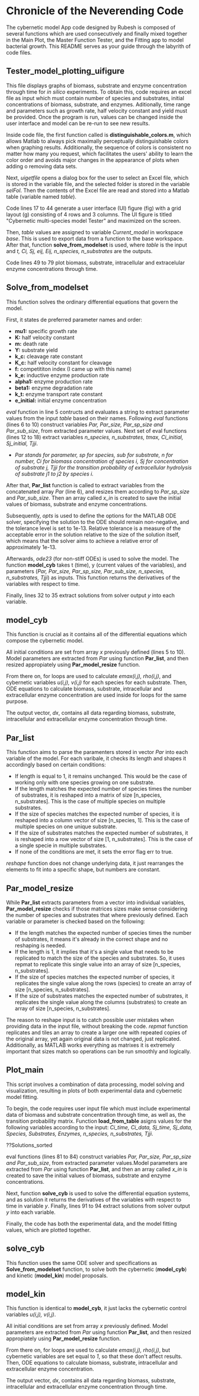 # Chronicle of the Neverending Code

The cybernetic model App code designed by Rubesh is composed of several functions which are used consecutively and finally mixed 
together in the Main Plot, the Master Function Tester, and the Fitting app to model bacterial growth. This README serves as your guide through the labyrith of code files. 

## Tester_model_plotting_uifigure
This file displays graphs of biomass, substrate and enzyme concentration through time for *in silico* experiments. To obtain this, code requires an excel file as input which must contain number of species and substrates, initial concentrations of biomass, substrate, and enzymes. Aditionally, time range and parameters such as growth rate, half velocity constant and yield must be provided. Once the program is run, values can be changed inside the user interface and model can be re-run to see new results. 

Inside code file, the first function called is **distinguishable_colors.m**, which allows Matlab to always pick maximally perceptually distinguishable colors when graphing results. Additionally, the sequence of colors is consistent no matter how many you request, which facilitates the users' ability to learn the color order and avoids major changes in the appearance of plots when adding o removing data sets.

Next, *uigetfile* opens a dialog box for the user to select an Excel file, which is stored in the variable file, and the selected folder is stored in the variable *selFol*. Then the contents of the Excel file are read and stored into a Matlab table (variable named *table*).

Code lines 17 to 44 generate a user interface (UI) figure (fig) with a grid layout (g) consisting of 4 rows and 3 columns. 
The UI figure is titled "Cybernetic multi-species model Tester" and maximized on the screen.

Then, *table* values are assigned to variable *Current_model* in workspace *base*. This is used to export data from a function to the 
base workspace. After that, function **solve_from_modelset** is used, where *table* is the input and *t, Ci, Sj, eij, Eij, n_species, n_substrates* are the outputs.

Code lines 49 to 79 plot biomass, substrate, intracellular and extracelular enzyme concentrations through time. 


## Solve_from_modelset
This function solves the ordinary differential equations that govern the model. 

First, it states de preferred parameter names and order: 
  * **mu1:** specific growth rate
  * **K:**  half velocity constant 
  * **m:** death rate
  * **Y:** substrate yield
  * **k_c:** cleavage rate constant
  * **K_c:** half velocity constant for cleavage
  * **f:** competititon index (I came up with this name)
  * **k_e:** inductive enzyme production rate
  * **alpha1:** enzyme production rate
  * **beta1:** enzyme degradation rate
  * **k_t:** enzyme transport rate constant
  * **e_initial:** initial enzyme concentration

*eval* function in line 5 contructs and evaluates a string to extract parameter values from the input *table* based on their names. Following *eval* functions (lines 6 to 10) construct variables *Par, Par_size, Par_sp_size and Par_sub_size*, from extracted parameter values. Next set of eval functions (lines 12 to 18) extract variables *n_species, n_substrates, tmax, Ci_initial, Sj_initial, Tjji*. 

* *Par stands for parameter, sp for species, sub for substrate, n for number, Ci for biomass concentration of species i, 
Sj for concentration of substrate j, Tjji for the transition probability of extracellular hydrolysis of substrate j1 to j2 by species i.*

After that, **Par_list** function is called to extract variables from the concatenated array *Par* (line 6), and resizes them according to *Par_sp_size* and *Par_sub_size*. Then an array called *x_in* is created to save the initial values of biomass, substrate and enzyme concentrations. 

Subsequently, *opts* is used to define the options for the MATLAB ODE solver, specifying the solution to the ODE should remain non-negative, and the tolerance level is set to 1e-13. Relative tolerance is a measure of the acceptable error in the solution relative to the size of the solution itself, which means that the solver aims to achieve a relative error of approximately 1e-13.

Afterwards, *ode23* (for non-stiff ODEs) is used to solve the model. The function **model_cyb** takes t (time), y (current values of the variables), and parameters (*Par, Par_size, Par_sp_size, Par_sub_size, n_species, n_substrates, Tjji*) as inputs. This function returns the derivatives of the variables with respect to time.

Finally, lines 32 to 35 extract solutions from solver output *y* into each variable. 


## model_cyb
This function is crucial as it contains all of the differential equations which compose the cybernetic model. 

All initial conditions are set from array *x* previously defined (lines 5 to 10). Model parameters are extracted from *Par* using function **Par_list**, and then resized appropiately using **Par_model_resize** function. 

From there on, for loops are used to calculate *emax(i,j), rho(i,j)*, and cybernetic variables *u(i,j), v(i,j)* for each species for each substrate. Then, ODE equations to calculate biomass, substrate, intracellular and extracellular enzyme concentration are used inside for loops for the same purpose. 

The output vector, *dx*, contains all data regarding biomass, substrate, intracellular and extracellular enzyme concentration through time.


## Par_list
This function aims to parse the paramenters stored in vector *Par* into each variable of the model. For each varibale, it checks its length and shapes it accordingly based on certain conditions:

* If length is equal to 1, it remains unchanged. This would be the case of working only with one species growing on one substrate.
* If the length matches the expected number of species times the number of substrates, it is reshaped into a matrix of size [n_species, n_substrates]. This is the case of multiple species on multiple substrates. 
* If the size of species matches the expected number of species, it is reshaped into a column vector of size [n_species, 1]. This is the case of multiple species on one unique substrate. 
* If the size of substrates matches the expected number of substrates, it is reshaped into a row vector of size [1, n_substrates]. This is the case of a single specie in multiple substrates.
* If none of the conditions are met, it sets the error flag err to true.

*reshape* function does not change underlying data, it just rearranges the elements to fit into a specific shape, but numbers are constant. 


## Par_model_resize
While **Par_list** extracts parameters from a vector into individual variables, **Par_model_resize** checks if those matrices sizes make sense considering the number of species and substrates that where previously defined. Each variable or parameter is checked based on the following: 

* If the length matches the expected number of species times the number of substrates, it means it's already in the correct shape and no reshaping is needed.
* If the length  is 1, it implies that it's a single value that needs to be replicated to match the size of the species and substrates. So, it uses repmat to replicate this single value into an array of size [n_species, n_substrates].
* If the size of species matches the expected number of species, it replicates the single value along the rows (species) to create an array of size [n_species, n_substrates].
* If the size of substrates matches the expected number of substrates, it replicates the single value along the columns (substrates) to create an array of size [n_species, n_substrates].

The reason to reshape input is to catch possible user mistakes when providing data in the input file, without breaking the code. *repmat* function replicates and tiles an array to create a larger one with repeated copies of the original array, yet again original data is not changed, just replicated. Additionally, as MATLAB works everything as matrixes it is extremely important that sizes match so operations can be run smoothly and logically. 


## Plot_main
This script involves a combination of data processing, model solving and visualization, resulting in plots of both experimental data and cybernetic model fitting. 

To begin, the code requires user input file which must include experimental data of biomass and substrate concentration through time, as well as, the transition probability matrix. Function **load_from_table** asigns values for the following variables according to the input: *Ci_time, Ci_data, Sj_time, Sj_data, Species, Substrates, Enzymes, n_species, n_substrates, Tjji*. 

??Solutions_sorted

eval functions (lines 81 to 84) construct variables *Par, Par_size, Par_sp_size and Par_sub_size*, from extracted parameter values.Model parameters are extracted from *Par* using function **Par_list**, and then an array called *x_in* is created to save the initial values of biomass, substrate and enzyme concentrations. 

Next, function **solve_cyb** is used to solve the differential equation systems, and as solution it returns the derivatives of the variables with respect to time in variable *y*. Finally, lines 91 to 94 extract solutions from solver output *y* into each variable. 

Finally, the code has both the experimental data, and the model fitting values, which are plotted together. 


## solve_cyb
This function uses the same ODE solver and specifications as **Solve_from_modelset** function, to solve both the cybernetic (**model_cyb**) and kinetic (**model_kin**) model proposals. 


## model_kin
This function is identical to **model_cyb**, it just lacks the cybernetic control variables *u(i,j), v(i,j)*. 

All initial conditions are set from array *x* previously defined. Model parameters are extracted from *Par* using function **Par_list**, and then resized appropiately using **Par_model_resize** function. 

From there on, for loops are used to calculate *emax(i,j), rho(i,j)*, but cybernetic variables are set equal to *1*, so that these don't affect results. Then, ODE equations to calculate biomass, substrate, intracellular and extracellular enzyme concentration.

The output vector, *dx*, contains all data regarding biomass, substrate, intracellular and extracellular enzyme concentration through time.

